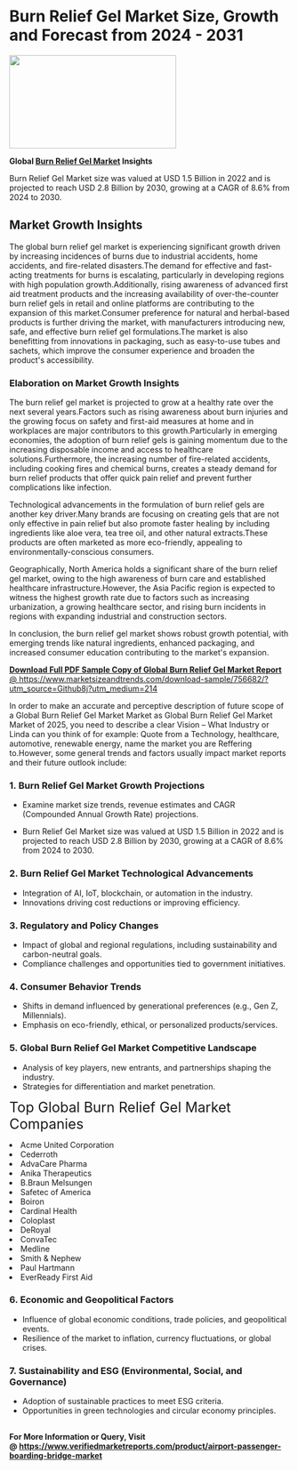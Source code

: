 <H1>Burn Relief Gel Market Size, Growth and Forecast from 2024 - 2031</H1><img class="aligncenter size-medium wp-image-584254" src="https://thirdeyenews.in/wp-content/uploads/2024/09/Global-Market-Research-300x168.jpeg" alt="" width="300" height="168" /><p><strong>Global&nbsp;<a href="https://www.marketsizeandtrends.com/download-sample/756682/?utm_source=Github8j?utm_medium=214">Burn Relief Gel Market</a> Insights</strong></p><p>Burn Relief Gel Market size was valued at USD 1.5 Billion in 2022 and is projected to reach USD 2.8 Billion by 2030, growing at a CAGR of 8.6% from 2024 to 2030.</p><p><h2>Market Growth Insights</h2> <p>The global burn relief gel market is experiencing significant growth driven by increasing incidences of burns due to industrial accidents, home accidents, and fire-related disasters.The demand for effective and fast-acting treatments for burns is escalating, particularly in developing regions with high population growth.Additionally, rising awareness of advanced first aid treatment products and the increasing availability of over-the-counter burn relief gels in retail and online platforms are contributing to the expansion of this market.Consumer preference for natural and herbal-based products is further driving the market, with manufacturers introducing new, safe, and effective burn relief gel formulations.The market is also benefitting from innovations in packaging, such as easy-to-use tubes and sachets, which improve the consumer experience and broaden the product's accessibility.</p> <p><a href="#"></a></p> <h3>Elaboration on Market Growth Insights</h3> <p>The burn relief gel market is projected to grow at a healthy rate over the next several years.Factors such as rising awareness about burn injuries and the growing focus on safety and first-aid measures at home and in workplaces are major contributors to this growth.Particularly in emerging economies, the adoption of burn relief gels is gaining momentum due to the increasing disposable income and access to healthcare solutions.Furthermore, the increasing number of fire-related accidents, including cooking fires and chemical burns, creates a steady demand for burn relief products that offer quick pain relief and prevent further complications like infection.</p> <p>Technological advancements in the formulation of burn relief gels are another key driver.Many brands are focusing on creating gels that are not only effective in pain relief but also promote faster healing by including ingredients like aloe vera, tea tree oil, and other natural extracts.These products are often marketed as more eco-friendly, appealing to environmentally-conscious consumers.</p> <p>Geographically, North America holds a significant share of the burn relief gel market, owing to the high awareness of burn care and established healthcare infrastructure.However, the Asia Pacific region is expected to witness the highest growth rate due to factors such as increasing urbanization, a growing healthcare sector, and rising burn incidents in regions with expanding industrial and construction sectors.</p> <p>In conclusion, the burn relief gel market shows robust growth potential, with emerging trends like natural ingredients, enhanced packaging, and increased consumer education contributing to the market's expansion.</p> <p><a href="#"></p><p><span class=""><strong>Download Full PDF Sample Copy of Global Burn Relief Gel Market Report</strong> @ <a href="https://www.marketsizeandtrends.com/download-sample/756682/?utm_source=Github8j?utm_medium=214" target="_blank">https://www.marketsizeandtrends.com/download-sample/756682/?utm_source=Github8j?utm_medium=214</a></span></p><p>In order to make an accurate and perceptive description of future scope of a Global&nbsp;Burn Relief Gel Market Market as Global&nbsp;Burn Relief Gel Market Market of 2025, you need to describe a clear Vision &ndash; What Industry or Linda can you think of for example: Quote from a Technology, healthcare, automotive, renewable energy, name the market you are Reffering to.However, some general trends and factors usually impact market reports and their future outlook include:</p><h3>1.&nbsp;<strong>Burn Relief Gel Market Growth Projections</strong></h3><ul><li>Examine market size trends, revenue estimates and CAGR (Compounded Annual Growth Rate) projections.</li><li><p>Burn Relief Gel Market size was valued at USD 1.5 Billion in 2022 and is projected to reach USD 2.8 Billion by 2030, growing at a CAGR of 8.6% from 2024 to 2030.</p></li></ul><h3>2.&nbsp;<strong>Burn Relief Gel Market Technological Advancements</strong></h3><ul><li>Integration of AI, IoT, blockchain, or automation in the industry.</li><li>Innovations driving cost reductions or improving efficiency.</li></ul><h3>3.&nbsp;<strong>Regulatory and Policy Changes</strong></h3><ul><li>Impact of global and regional regulations, including sustainability and carbon-neutral goals.</li><li>Compliance challenges and opportunities tied to government initiatives.</li></ul><h3>4.&nbsp;<strong>Consumer Behavior Trends</strong></h3><ul><li>Shifts in demand influenced by generational preferences (e.g., Gen Z, Millennials).</li><li>Emphasis on eco-friendly, ethical, or personalized products/services.</li></ul><h3>5.&nbsp;<strong>Global Burn Relief Gel Market Competitive Landscape</strong></h3><ul><li>Analysis of key players, new entrants, and partnerships shaping the industry.</li><li>Strategies for differentiation and market penetration.</li></ul><p data-pm-slice="1 1 []"><span style="color: inherit; font-family: inherit; font-size: 25px;">Top Global Burn Relief Gel Market Companies</span></p><div class="" data-test-id=""><p><li>Acme United Corporation</li><li> Cederroth</li><li> AdvaCare Pharma</li><li> Anika Therapeutics</li><li> B.Braun Melsungen</li><li> Safetec of America</li><li> Boiron</li><li> Cardinal Health</li><li> Coloplast</li><li> DeRoyal</li><li> ConvaTec</li><li> Medline</li><li> Smith & Nephew</li><li> Paul Hartmann</li><li> EverReady First Aid</li></p></div><h3>6.&nbsp;<strong>Economic and Geopolitical Factors</strong></h3><ul><li>Influence of global economic conditions, trade policies, and geopolitical events.</li><li>Resilience of the market to inflation, currency fluctuations, or global crises.</li></ul><h3>7.&nbsp;<strong>Sustainability and ESG (Environmental, Social, and Governance)</strong></h3><ul><li>Adoption of sustainable practices to meet ESG criteria.</li><li>Opportunities in green technologies and circular economy principles.</li></ul><h2><strong style="font-size: 14px;">For More Information or Query, Visit @&nbsp;</strong><a style="background-color: #ffffff; font-size: 14px;" href="https://www.marketsizeandtrends.com/report/burn-relief-gel-market/" target="_blank">https://www.verifiedmarketreports.com/product/airport-passenger-boarding-bridge-market</a></h2>